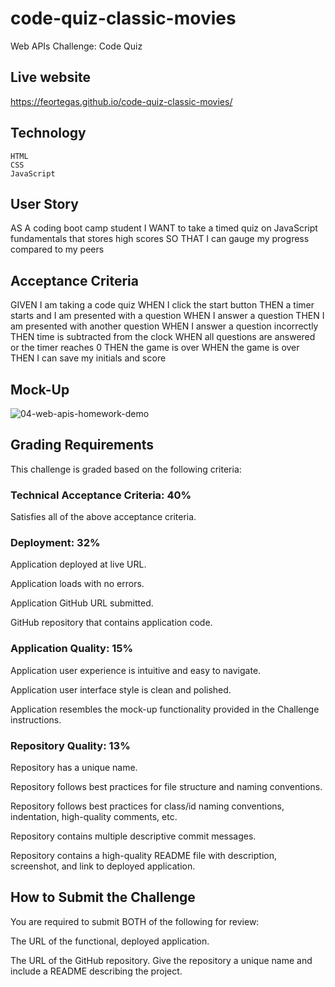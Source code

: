 # code-quiz-classic-movies

Web APIs Challenge: Code Quiz

## Live website

https://feortegas.github.io/code-quiz-classic-movies/

## Technology
    HTML
    CSS
    JavaScript

## User Story

AS A coding boot camp student
I WANT to take a timed quiz on JavaScript fundamentals that stores high scores
SO THAT I can gauge my progress compared to my peers

## Acceptance Criteria

GIVEN I am taking a code quiz
WHEN I click the start button
THEN a timer starts and I am presented with a question
WHEN I answer a question
THEN I am presented with another question
WHEN I answer a question incorrectly
THEN time is subtracted from the clock
WHEN all questions are answered or the timer reaches 0
THEN the game is over
WHEN the game is over
THEN I can save my initials and score


## Mock-Up

![04-web-apis-homework-demo](https://user-images.githubusercontent.com/17223625/140455782-3de13f5e-0d6a-4a43-a6cd-77a5b8c5091a.gif)


## Grading Requirements

This challenge is graded based on the following criteria:

### Technical Acceptance Criteria: 40%

Satisfies all of the above acceptance criteria.

### Deployment: 32%

Application deployed at live URL.

Application loads with no errors.

Application GitHub URL submitted.

GitHub repository that contains application code.

### Application Quality: 15%

Application user experience is intuitive and easy to navigate.

Application user interface style is clean and polished.

Application resembles the mock-up functionality provided in the Challenge instructions.

### Repository Quality: 13%

Repository has a unique name.

Repository follows best practices for file structure and naming conventions.

Repository follows best practices for class/id naming conventions, indentation, high-quality comments, etc.

Repository contains multiple descriptive commit messages.

Repository contains a high-quality README file with description, screenshot, and link to deployed application.

## How to Submit the Challenge

You are required to submit BOTH of the following for review:

The URL of the functional, deployed application.

The URL of the GitHub repository. Give the repository a unique name and include a README describing the project.
